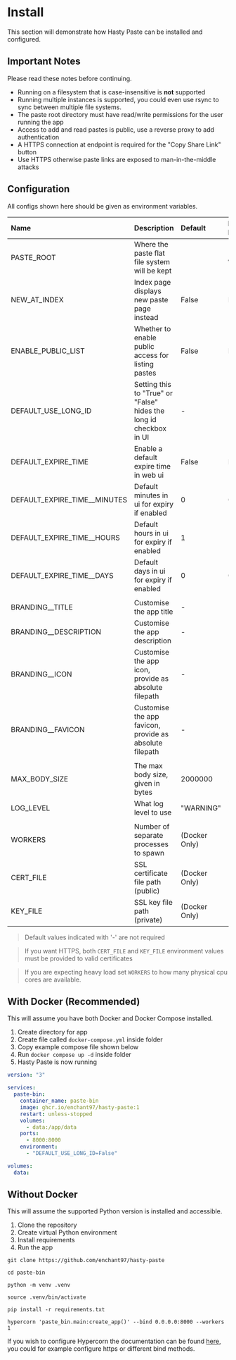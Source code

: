 # Install
This section will demonstrate how Hasty Paste can be installed and configured.

## Important Notes
Please read these notes before continuing.

- Running on a filesystem that is case-insensitive is **not** supported
- Running multiple instances is supported, you could even use rsync to sync between multiple file systems.
- The paste root directory must have read/write permissions for the user running the app
- Access to add and read pastes is public, use a reverse proxy to add authentication
- A HTTPS connection at endpoint is required for the "Copy Share Link" button
- Use HTTPS otherwise paste links are exposed to man-in-the-middle attacks

## Configuration
All configs shown here should be given as environment variables.

| Name                         | Description                                                        | Default       | Docker Default |
| :--------------------------- | :----------------------------------------------------------------- | :------------ | :------------- |
| PASTE_ROOT                   | Where the paste flat file system will be kept                      |               | /app/data      |
| NEW_AT_INDEX                 | Index page displays new paste page instead                         | False         | False          |
| ENABLE_PUBLIC_LIST           | Whether to enable public access for listing pastes                 | False         | False          |
| DEFAULT_USE_LONG_ID          | Setting this to "True" or "False" hides the long id checkbox in UI | -             | -              |
| DEFAULT_EXPIRE_TIME          | Enable a default expire time in web ui                             | False         | False          |
| DEFAULT_EXPIRE_TIME__MINUTES | Default minutes in ui for expiry if enabled                        | 0             | 0              |
| DEFAULT_EXPIRE_TIME__HOURS   | Default hours in ui for expiry if enabled                          | 1             | 1              |
| DEFAULT_EXPIRE_TIME__DAYS    | Default days in ui for expiry if enabled                           | 0             | 0              |
|                              |                                                                    |               |                |
| BRANDING__TITLE              | Customise the app title                                            | -             | -              |
| BRANDING__DESCRIPTION        | Customise the app description                                      | -             | -              |
| BRANDING__ICON               | Customise the app icon, provide as absolute filepath               | -             | -              |
| BRANDING__FAVICON            | Customise the app favicon, provide as absolute filepath            | -             | -              |
|                              |                                                                    |               |                |
| MAX_BODY_SIZE                | The max body size, given in bytes                                  | 2000000       | 2000000        |
| LOG_LEVEL                    | What log level to use                                              | "WARNING"     | "WARNING"      |
|                              |                                                                    |               |                |
| WORKERS                      | Number of separate processes to spawn                              | (Docker Only) | 1              |
| CERT_FILE                    | SSL certificate file path (public)                                 | (Docker Only) | -              |
| KEY_FILE                     | SSL key file path (private)                                        | (Docker Only) | -              |

> Default values indicated with '-' are not required

> If you want HTTPS, both `CERT_FILE` and `KEY_FILE` environment values must be provided to valid certificates

> If you are expecting heavy load set `WORKERS` to how many physical cpu cores are available.


## With Docker (Recommended)
This will assume you have both Docker and Docker Compose installed.

1. Create directory for app
2. Create file called `docker-compose.yml` inside folder
3. Copy example compose file shown below
4. Run `docker compose up -d` inside folder
5. Hasty Paste is now running

```yml
version: "3"

services:
  paste-bin:
    container_name: paste-bin
    image: ghcr.io/enchant97/hasty-paste:1
    restart: unless-stopped
    volumes:
      - data:/app/data
    ports:
      - 8000:8000
    environment:
      - "DEFAULT_USE_LONG_ID=False"

volumes:
  data:
```

## Without Docker
This will assume the supported Python version is installed and accessible.

1. Clone the repository
2. Create virtual Python environment
3. Install requirements
4. Run the app

```
git clone https://github.com/enchant97/hasty-paste

cd paste-bin

python -m venv .venv

source .venv/bin/activate

pip install -r requirements.txt

hypercorn 'paste_bin.main:create_app()' --bind 0.0.0.0:8000 --workers 1
```

If you wish to configure Hypercorn the documentation can be found [here](https://pgjones.gitlab.io/hypercorn/), you could for example configure https or different bind methods.

